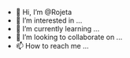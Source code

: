 - 👋 Hi, I’m @Rojeta
- 👀 I’m interested in ...
- 🌱 I’m currently learning ...
- 💞️ I’m looking to collaborate on ...
- 📫 How to reach me ...

<!---
Rojeta/Rojeta is a ✨ special ✨ repository because its `README.md` (this file) appears on your GitHub profile.
You can click the Preview link to take a look at your changes.
--->
